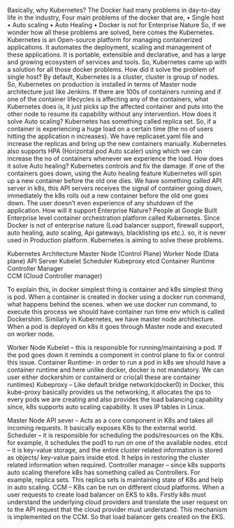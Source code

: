 Basically, why Kubernetes?
The Docker had many problems in day-to-day life in the industry,
Four main problems of the docker that are,
•	Single host
•	Auto scaling
•	Auto Healing
•	Docker is not for Enterprise Nature
So, if we wonder how all these problems are solved, here comes the Kubernetes.
Kubernetes is an Open-source platform for managing containerized applications. It automates the deployment, scaling and management of these applications. It is portable, extensible and declarative, and has a large and growing ecosystem of services and tools. 
So, Kubernetes came up with a solution for all those docker problems.
How did it solve the problem of single host?
By default, Kubernetes is a cluster, cluster is group of nodes. So, Kubernetes on production is installed in terms of Master node architecture just like Jenkins. 
If there are 100s of containers running and if one of the container lifecycles is affecting any of the containers, what Kubernetes does is, it just picks up the affected container and puts into the other node to resume its capability without any intervention.
How does it solve Auto scaling?
Kubernetes has something called replica set.
So, if a container is experiencing a huge load on a certain time (the no of users hitting the application n increases). We have replicaset.yaml file and increase the replicas and bring up the new containers manually. Kubernetes also supports HPA (Horizontal pod Auto scaler) using which we can increase the no of containers whenever we experience the load.
How does it solve Auto healing?
Kubernetes controls and fix the damage.
If one of the containers goes down, using the Auto healing feature Kubernetes will spin up a new container before the old one dies.
We have something called API server in k8s, this API servers receives the signal of container going down, immediately the k8s rolls out a new container before the old one goes down. The user doesn’t even experience of any shutdown of the application.
How will it support Enterprise Nature?
People at Google Built Enterprise level container orchestration platform called Kubernetes.
Since Docker is not of enterprise nature (Load balancer support, firewall support, auto healing, auto scaling, Api gateways, blacklisting ips etc.). so, it is never used in Production platform. Kubernetes is aiming to solve these problems.

Kubernetes Architecture
Master Node (Control Plane)	Worker Node (Data plane)
API Server	Kubelet
Scheduler	Kubeproxy
etcd	Container Runtime
Controller Manager	
CCM (Cloud Controller manager)	

To explain this, in docker simplest thing is container and k8s simplest thing is pod.
When a container is created in docker using a docker run command, what happens behind the scenes. when we use docker run command, to execute this process we should have container run time env which is called Dockershim.
Similarly in Kubernetes, we have master node architecture. When a pod is deployed on k8s it goes through Master node and executed on worker node.

Worker Node
Kubelet – this is responsible for running/maintaining a pod. If the pod goes down it reminds a component in control plane to fix or control this issue.
Container Runtime- in order to run a pod in k8s we should have a container runtime and here unlike docker, docker is not mandatory. We can user either dockershim or containerd or crio(all these are container runtimes)
Kubeproxy – Like default bridge network(docker0) in Docker, this kube-proxy basically provides us the networking, it allocates the ips to every pods we are creating and also provides the load balancing capability since, k8s supports auto scaling capability. It uses IP tables in Linux.

Master Node
API sever – Acts as a core component in K8s and takes all incoming requests. It basically exposes K8s to the external world.
Scheduler – it is responsible for scheduling the pods/resources on the K8s. for example, it schedules the pod1 to run on one of the available nodes.
etcd – it is key-value storage, and the entire cluster related information is stored as objects/ key-value pairs inside etcd. It helps in restoring the cluster related information when required.
Controller manager – since k8s supports auto scaling therefore k8s has something called as Controllers. For example, replica sets. This replica sets is maintaining state of K8s and help in auto scaling.
CCM – K8s can be run on different cloud platforms. When a user requests to create load balancer on EKS to k8s. Firstly k8s must understand the underlying cloud providers and translate the user request on to the API request that the cloud provider must understand. This mechanism is implemented on the CCM. So that load balancer gets created on the EKS.

